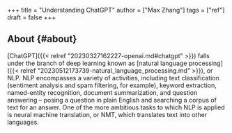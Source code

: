 +++
title = "Understanding ChatGPT"
author = ["Max Zhang"]
tags = ["ref"]
draft = false
+++

## About {#about}

[ChatGPT]({{< relref "20230327162227-openai.md#chatgpt" >}}) falls under the branch of deep learning known as [natural language processing]({{< relref "20230512173739-natural_language_processing.md" >}}), or NLP. NLP encompasses a variety of activities, including text classification (sentiment analysis and spam filtering, for example), keyword extraction, named-entity recognition, document summarization, and question answering – posing a question in plain English and searching a corpus of text for an answer. One of the more ambitious tasks to which NLP is applied is neural machine translation, or NMT, which translates text into other languages.

